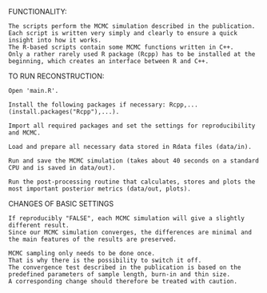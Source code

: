FUNCTIONALITY:

    The scripts perform the MCMC simulation described in the publication.
    Each script is written very simply and clearly to ensure a quick insight into how it works.
    The R-based scripts contain some MCMC functions written in C++. 
    Only a rather rarely used R package (Rcpp) has to be installed at the beginning, which creates an interface between R and C++.


TO RUN RECONSTRUCTION:

    Open 'main.R'.
    
    Install the following packages if necessary: Rcpp,... (install.packages("Rcpp"),...).

    Import all required packages and set the settings for reproducibility and MCMC.
    
    Load and prepare all necessary data stored in Rdata files (data/in).

    Run and save the MCMC simulation (takes about 40 seconds on a standard CPU and is saved in data/out).

    Run the post-processing routine that calculates, stores and plots the most important posterior metrics (data/out, plots).

CHANGES OF BASIC SETTINGS

    If reproducibly "FALSE", each MCMC simulation will give a slightly different result.
    Since our MCMC simulation converges, the differences are minimal and the main features of the results are preserved.
    
    MCMC sampling only needs to be done once.
    That is why there is the possibility to switch it off.
    The convergence test described in the publication is based on the predefined parameters of sample length, burn-in and thin size.
    A corresponding change should therefore be treated with caution.
